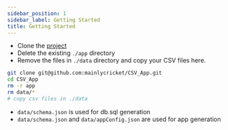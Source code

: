 ```yaml
---
sidebar_position: 1
sidebar_label: Getting Started
title: Getting Started
---
```


- Clone the [project](https://github.com/mainlycricket/CSV_App)
- Delete the existing `./app` directory
- Remove the files in `./data` directory and copy your CSV files here.

```bash
git clone git@github.com:mainlycricket/CSV_App.git
cd CSV_App
rm -r app
rm data/*
# copy csv files in ./data
```

- `data/schema.json` is used for db.sql generation
- `data/schema.json` and `data/appConfig.json` are used for app generation
